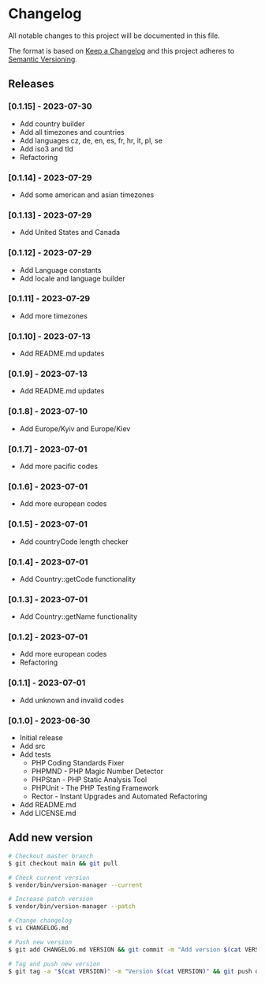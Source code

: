 # Changelog

All notable changes to this project will be documented in this file.

The format is based on [Keep a Changelog](http://keepachangelog.com/en/1.0.0/)
and this project adheres to [Semantic Versioning](http://semver.org/spec/v2.0.0.html).

## Releases

### [0.1.15] - 2023-07-30

* Add country builder
* Add all timezones and countries
* Add languages cz, de, en, es, fr, hr, it, pl, se
* Add iso3 and tld
* Refactoring

### [0.1.14] - 2023-07-29

* Add some american and asian timezones

### [0.1.13] - 2023-07-29

* Add United States and Canada

### [0.1.12] - 2023-07-29

* Add Language constants
* Add locale and language builder

### [0.1.11] - 2023-07-29

* Add more timezones

### [0.1.10] - 2023-07-13

* Add README.md updates

### [0.1.9] - 2023-07-13

* Add README.md updates

### [0.1.8] - 2023-07-10

* Add Europe/Kyiv and Europe/Kiev

### [0.1.7] - 2023-07-01

* Add more pacific codes

### [0.1.6] - 2023-07-01

* Add more european codes

### [0.1.5] - 2023-07-01

* Add countryCode length checker

### [0.1.4] - 2023-07-01

* Add Country::getCode functionality

### [0.1.3] - 2023-07-01

* Add Country::getName functionality

### [0.1.2] - 2023-07-01

* Add more european codes
* Refactoring

### [0.1.1] - 2023-07-01

* Add unknown and invalid codes

### [0.1.0] - 2023-06-30

* Initial release
* Add src
* Add tests
  * PHP Coding Standards Fixer
  * PHPMND - PHP Magic Number Detector
  * PHPStan - PHP Static Analysis Tool
  * PHPUnit - The PHP Testing Framework
  * Rector - Instant Upgrades and Automated Refactoring
* Add README.md
* Add LICENSE.md

## Add new version

```bash
# Checkout master branch
$ git checkout main && git pull

# Check current version
$ vendor/bin/version-manager --current

# Increase patch version
$ vendor/bin/version-manager --patch

# Change changelog
$ vi CHANGELOG.md

# Push new version
$ git add CHANGELOG.md VERSION && git commit -m "Add version $(cat VERSION)" && git push

# Tag and push new version
$ git tag -a "$(cat VERSION)" -m "Version $(cat VERSION)" && git push origin "$(cat VERSION)"
```
